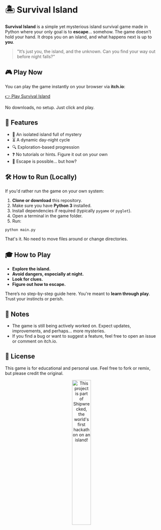 <!DOCTYPE html>
<html lang="en">
<head>
  <meta charset="UTF-8">
  <meta name="viewport" content="width=device-width, initial-scale=1">
</head>
<body>

  <h1>🏝️ Survival Island</h1>

  <p><strong>Survival Island</strong> is a simple yet mysterious island survival game made in Python where your only goal is to <strong>escape</strong>... somehow. The game doesn't hold your hand. It drops you on an island, and what happens next is up to <strong>you</strong>.</p>

  <blockquote>
    <p>"It’s just you, the island, and the unknown. Can you find your way out before night falls?"</p>
  </blockquote>

  <h2>🎮 Play Now</h2>

  <p>You can play the game instantly on your browser via <strong>itch.io</strong>:</p>

  <p><a href="https://swadheenmishra.itch.io/survival-island" target="_blank">👉 Play Survival Island</a></p>

  <p>No downloads, no setup. Just click and play.</p>

  <h2>🧪 Features</h2>
  <ul>
    <li>🌴 An isolated island full of mystery</li>
    <li>⏳ A dynamic day-night cycle</li>
    <li>🔍 Exploration-based progression</li>
    <li>❓ No tutorials or hints. Figure it out on your own</li>
    <li>🧭 Escape is possible... but how?</li>
  </ul>

  <h2>🛠️ How to Run (Locally)</h2>

  <p>If you'd rather run the game on your own system:</p>

  <ol>
    <li><strong>Clone or download</strong> this repository.</li>
    <li>Make sure you have <strong>Python 3</strong> installed.</li>
    <li>Install dependencies if required (typically <code>pygame</code> or <code>pyglet</code>).</li>
    <li>Open a terminal in the game folder.</li>
    <li>Run:</li>
  </ol>

  <pre><code>python main.py</code></pre>

  <p>That's it. No need to move files around or change directories.</p>

  <h2>🎓 How to Play</h2>
  <ul>
    <li><strong>Explore the island.</strong></li>
    <li><strong>Avoid dangers, especially at night.</strong></li>
    <li><strong>Look for clues.</strong></li>
    <li><strong>Figure out how to escape.</strong></li>
  </ul>

  <p>There’s no step-by-step guide here. You're meant to <strong>learn through play</strong>. Trust your instincts or perish.</p>

  <h2>🧩 Notes</h2>
  <ul>
    <li>The game is still being actively worked on. Expect updates, improvements, and perhaps... more mysteries.</li>
    <li>If you find a bug or want to suggest a feature, feel free to open an issue or comment on itch.io.</li>
  </ul>

  <h2>📜 License</h2>

  <p>This game is for educational and personal use. Feel free to fork or remix, but please credit the original.</p>

  <div align="center">
  <a href="https://shipwrecked.hackclub.com/?t=ghrm" target="_blank">
    <img src="https://hc-cdn.hel1.your-objectstorage.com/s/v3/739361f1d440b17fc9e2f74e49fc185d86cbec14_badge.png" 
         alt="This project is part of Shipwrecked, the world's first hackathon on an island!" 
         style="width: 35%;">
  </a>
</div>

</body>
</html>
